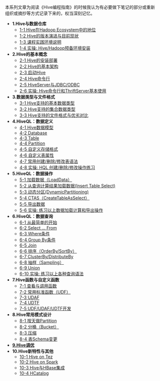   本系列文章为阅读《Hive编程指南》的时候我认为有必要做下笔记的部分或重新组织或摘抄等方式记录下来的，权当深刻记忆。

- **1.Hive与数据仓库**
  - [1-1 Hive在Hadoop Ecosystem中的地位]()
  - [1-2 Hive的版本演进与目前现状]()
  - [1-3 课程实践环境说明]()
  - [1-4 实操: Hive/Hadoop预备环境安装]()
- **2.Hive的基本概念**
  - [2-1 Hive的安装部署]()
  - [2-2 Hive的基本架构]()
  - [2-3 启动Hive]()
  - [2-4 Hive命令行]()
  - [2-5 HiveServer与JDBC/ODBC]()
  - [2-6 实操: Hive命令行和ThriftServer基本使用]()
- **3.数据类型与文件格式**
  - [3-1 Hive支持的基本数据类型]()
  - [3-2 Hive支持的集合数据类型]()
  - [3-3 Hive支持的文件格式与优劣对比]()
- **4.HiveQL：数据定义**
  - [4-1 Hive数据模型]()
  - [4-2 Database]()
  - [4-3 Table]()
  - [4-4 Partition]()
  - [4-5 自定义存储格式]()
  - [4-6 自定义表属性]()
  - [4-7 常用创建/删除/修改表语法]()
  - [4-8 实操: HQL 创建/删除/修改操作练习]()
- **5.HiveQL：数据操作**
  - [5-1 加载数据（LoadData）]()
  - [5-2 从查询计算结果加载数据(Insert Table Select)]()
  - [5-3 动态分区(DynamicPartitioning)]()
  - [5-4 CTAS（CreateTableAsSelect）]()
  - [5-5 导出数据]()
  - [5-6 实操: 练习以上数据加载计算和导出操作]()
- **6.HiveQL：数据查询**
  - [6-1 从最简单的开始]()
  - [6-2 Select … From]()
  - [6-3 Where条件]()
  - [6-4 Group By条件]()
  - [6-5 Join]()
  - [6-6 排序（OrderBy/SortBy）]()
  - [6-7 ClusterBy/DistributeBy]()
  - [6-8 抽样（Sampling）]()
  - [6-9 Union]()
  - [6-10 实操: 练习以上各种查询语法]()
- **7.Hive函数与自定义函数**
  - [7-1 查看与调用函数]()
  - [7-2 常用标准函数（UDF）]()
  - [7-3 UDAF]()
  - [7-4 UDTF]()
  - [7-5 UDF/UDAF/UDTF开发]()
- **8.Hive常用模式设计**
  - [8-1 按天做Partition]()
  - [8-2 分桶（Bucket）]()
  - [8-3 压缩]()
  - [8-4 表Schema变更]()
- **[9.Hive调优](hiveoptimizer.md)**
- **10.Hive新特性与其他**
  - [10-1 Hive on Tez]()
  - [10-2 Hive on Spark]()
  - [10-3 Hive与HBase集成]()
  - [10-4 HCatalog]()
